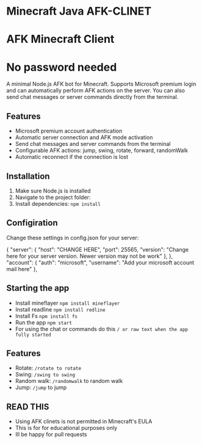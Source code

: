 # Minecraft Java AFK-CLINET
# AFK Minecraft Client
# No password needed

A minimal Node.js AFK bot for Minecraft. Supports Microsoft premium login and can automatically perform AFK actions on the server. You can also send chat messages or server commands directly from the terminal.

## Features

- Microsoft premium account authentication
- Automatic server connection and AFK mode activation
- Send chat messages and server commands from the terminal
- Configurable AFK actions: jump, swing, rotate, forward, randomWalk
- Automatic reconnect if the connection is lost

## Installation

1. Make sure Node.js is installed
2. Navigate to the project folder:
3. Install dependencies:
 	`npm install`
## Configiration
Change these settings in config.json for your server:

{
  "server": {
    "host": "CHANGE HERE",
    "port": 25565,
    "version": "Change here for your server version. Newer version may not be work"
  },
  },
  "account": {
    "auth": "microsoft",
    "username": "Add your microsoft account mail here"
  },
  ## Starting the app
  - Install mineflayer  	`npm install mineflayer `
  - Install readline      `npm install redline `
  - Install Fs            `npm install fs `
  - Run the app           `npm start `
  - For using the chat or commands do this `/ or raw text when the app fully started `
## Features
- Rotate:  `/rotate to rotate`
- Swing:  `/swing to swing`
- Random walk: `/randomwalk` to random walk
- Jump: `/jump` to jump

## READ THIS
- Using AFK clinets is not permitted in Minecraft's EULA
- This is for for educational purposes only
- Ill be happy for pull requests
